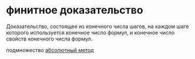 # финитное доказательство
Доказательство, состоящее из конечного числа шагов, на каждом шаге которого используется конечное число формул, и конечное число свойств конечного числа формул.

подмножество [абсолютный метод](%D0%B0%D0%B1%D1%81%D0%BE%D0%BB%D1%8E%D1%82%D0%BD%D1%8B%D0%B9%20%D0%BC%D0%B5%D1%82%D0%BE%D0%B4)